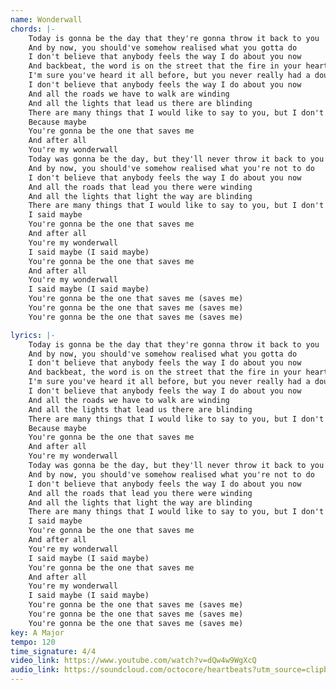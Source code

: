 ```yaml
---
name: Wonderwall
chords: |-
    Today is gonna be the day that they're gonna throw it back to you
    And by now, you should've somehow realised what you gotta do
    I don't believe that anybody feels the way I do about you now
    And backbeat, the word is on the street that the fire in your heart is out
    I'm sure you've heard it all before, but you never really had a doubt
    I don't believe that anybody feels the way I do about you now
    And all the roads we have to walk are winding
    And all the lights that lead us there are blinding
    There are many things that I would like to say to you, but I don't know how
    Because maybe
    You're gonna be the one that saves me
    And after all
    You're my wonderwall
    Today was gonna be the day, but they'll never throw it back to you
    And by now, you should've somehow realised what you're not to do
    I don't believe that anybody feels the way I do about you now
    And all the roads that lead you there were winding
    And all the lights that light the way are blinding
    There are many things that I would like to say to you, but I don't know how
    I said maybe
    You're gonna be the one that saves me
    And after all
    You're my wonderwall
    I said maybe (I said maybe)
    You're gonna be the one that saves me
    And after all
    You're my wonderwall
    I said maybe (I said maybe)
    You're gonna be the one that saves me (saves me)
    You're gonna be the one that saves me (saves me)
    You're gonna be the one that saves me (saves me)

lyrics: |-
    Today is gonna be the day that they're gonna throw it back to you
    And by now, you should've somehow realised what you gotta do
    I don't believe that anybody feels the way I do about you now
    And backbeat, the word is on the street that the fire in your heart is out
    I'm sure you've heard it all before, but you never really had a doubt
    I don't believe that anybody feels the way I do about you now
    And all the roads we have to walk are winding
    And all the lights that lead us there are blinding
    There are many things that I would like to say to you, but I don't know how
    Because maybe
    You're gonna be the one that saves me
    And after all
    You're my wonderwall
    Today was gonna be the day, but they'll never throw it back to you
    And by now, you should've somehow realised what you're not to do
    I don't believe that anybody feels the way I do about you now
    And all the roads that lead you there were winding
    And all the lights that light the way are blinding
    There are many things that I would like to say to you, but I don't know how
    I said maybe
    You're gonna be the one that saves me
    And after all
    You're my wonderwall
    I said maybe (I said maybe)
    You're gonna be the one that saves me
    And after all
    You're my wonderwall
    I said maybe (I said maybe)
    You're gonna be the one that saves me (saves me)
    You're gonna be the one that saves me (saves me)
    You're gonna be the one that saves me (saves me)
key: A Major
tempo: 120
time_signature: 4/4
video_link: https://www.youtube.com/watch?v=dQw4w9WgXcQ
audio_link: https://soundcloud.com/octocore/heartbeats?utm_source=clipboard&utm_medium=text&utm_campaign=social_sharing
---
```

